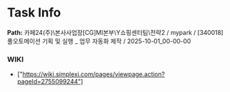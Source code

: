 # Task Info

**Path:** 카페24(주)\본사사업장\[CG]MI본부\Y쇼핑센터팀\전략2 / mypark / [340018] 풀오토메이션 기획 및 실행 _ 업무 자동화 제작 / 2025-10-01_00-00-00

### WIKI
- ["https://wiki.simplexi.com/pages/viewpage.action?pageId=2755099244"]

